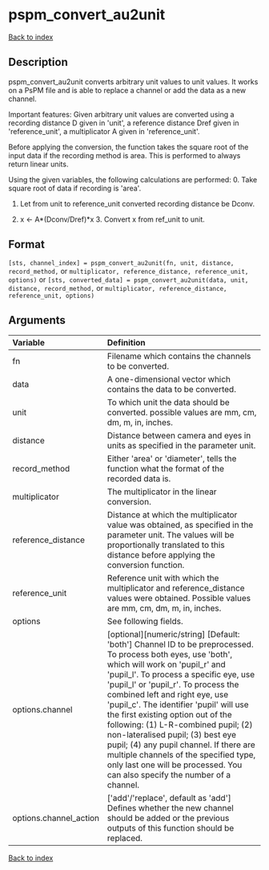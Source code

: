 # pspm_convert_au2unit
[Back to index](/PsPM/ref/)

## Description

pspm_convert_au2unit converts arbitrary unit values to unit values. It works on a PsPM file and is able to replace a channel or add the data as a new channel.

Important features: Given arbitrary unit values are converted using a recording distance D given in 'unit', a reference distance Dref given in 'reference_unit', a multiplicator A given in 'reference_unit'.

Before applying the conversion, the function takes the square root of the input data if the recording method is area. This is performed to always return linear units.

Using the given variables, the following calculations are performed: 0. Take square root of data if recording is 'area'.

1. Let from unit to reference_unit converted recording distance be Dconv.

2. x ← A*(Dconv/Dref)*x 3. Convert x from ref_unit to unit.


## Format

`[sts, channel_index] = pspm_convert_au2unit(fn, unit, distance, record_method,` or
`multiplicator, reference_distance, reference_unit, options)` or
`[sts, converted_data] = pspm_convert_au2unit(data, unit, distance, record_method,` or
`multiplicator, reference_distance, reference_unit, options)`


## Arguments

| Variable | Definition |
|:--|:--|
| fn | Filename which contains the channels to be converted. |
| data | A one-dimensional vector which contains the data to be converted. |
| unit | To which unit the data should be converted. possible values are mm, cm, dm, m, in, inches. |
| distance | Distance between camera and eyes in units as specified in the parameter unit. |
| record_method | Either 'area' or 'diameter', tells the function what the format of the recorded data is. |
| multiplicator | The multiplicator in the linear conversion. |
| reference_distance | Distance at which the multiplicator value was obtained, as specified in the parameter unit. The values will be proportionally translated to this distance before applying the conversion function. |
| reference_unit | Reference unit with which the multiplicator and reference_distance values were obtained. Possible values are mm, cm, dm, m, in, inches. |
| options | See following fields. |
| options.channel | [optional][numeric/string] [Default: 'both'] Channel ID to be preprocessed. To process both eyes, use 'both', which will work on 'pupil_r' and 'pupil_l'. To process a specific eye, use 'pupil_l' or 'pupil_r'. To process the combined left and right eye, use 'pupil_c'. The identifier 'pupil' will use the first existing option out of the following: (1) L-R-combined pupil; (2) non-lateralised pupil; (3) best eye pupil; (4) any pupil channel. If there are multiple channels of the specified type, only last one will be processed. You can also specify the number of a channel. |
| options.channel_action | ['add'/'replace', default as 'add'] Defines whether the new channel should be added or the previous outputs of this function should be replaced. |

[Back to index](/PsPM/ref/)
